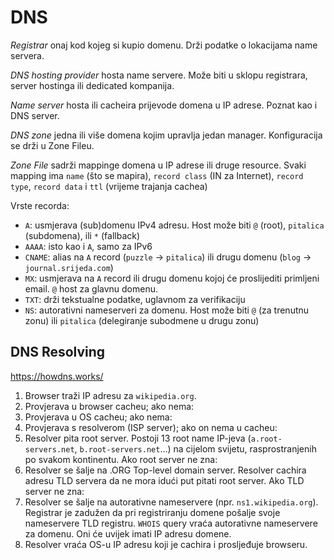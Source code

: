 # DNS

*Registrar* onaj kod kojeg si kupio domenu. Drži podatke o lokacijama name servera.

*DNS hosting provider* hosta name servere. Može biti u sklopu registrara, server hostinga ili dedicated kompanija.

*Name server* hosta ili cacheira prijevode domena u IP adrese. Poznat kao i DNS server.

*DNS zone* jedna ili više domena kojim upravlja jedan manager. Konfiguracija se drži u Zone Fileu.

*Zone File* sadrži mappinge domena u IP adrese ili druge resource. Svaki mapping ima `name` (što se mapira), `record class` (IN za Internet), `record type`, `record data` i `ttl` (vrijeme trajanja cachea)

Vrste recorda:
* `A`: usmjerava (sub)domenu IPv4 adresu. Host može biti `@` (root), `pitalica` (subdomena), ili `*` (fallback)
* `AAAA`: isto kao i `A`, samo za IPv6
* `CNAME`: alias na `A` record (`puzzle` -> `pitalica`) ili drugu domenu (`blog` -> `journal.srijeda.com`)
* `MX`: usmjerava na `A` record ili drugu domenu kojoj će proslijediti primljeni email. `@` host za glavnu domenu.
* `TXT`: drži tekstualne podatke, uglavnom za verifikaciju
* `NS`: autorativni nameserveri za domenu. Host može biti `@` (za trenutnu zonu) ili `pitalica` (delegiranje subodmene u drugu zonu)

## DNS Resolving

https://howdns.works/

1. Browser traži IP adresu za `wikipedia.org`.
2. Provjerava u browser cacheu; ako nema:
3. Provjerava u OS cacheu; ako nema:
4. Provjerava s resolverom (ISP server); ako on nema u cacheu:
5. Resolver pita root server. Postoji 13 root name IP-jeva (`a.root-servers.net`, `b.root-servers.net`...) na cijelom svijetu, rasprostranjenih po svakom kontinentu. Ako root server ne zna:
6. Resolver se šalje na .ORG Top-level domain server. Resolver cachira adresu TLD servera da ne mora idući put pitati root server. Ako TLD server ne zna:
7. Resolver se šalje na autorativne nameservere (npr. `ns1.wikipedia.org`). Registrar je zadužen da pri registriranju domene pošalje svoje nameservere TLD registru. `WHOIS` query vraća autorativne nameservere za domenu. Oni će uvijek imati IP adresu domene.
8. Resolver vraća OS-u IP adresu koji je cachira i prosljeđuje browseru.


